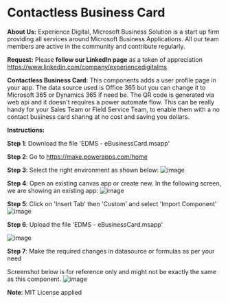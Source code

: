 # Contactless Business Card

**About Us:** Experience Digital, Microsoft Business Solution is a start up firm providing all services around Microsoft Business Applications. All our team members are active in the community and contribute regularly.

**Request:** Please **follow our LinkedIn page** as a token of appreciation https://www.linkedin.com/company/experiencedigitalms

**Contactless Business Card:** This components adds a user profile page in your app. The data source used is Office 365 but you can change it to Microsoft 365 or Dynamics 365 if need be.
The QR code is generated via web api and it doesn't requires a power automate flow. This can be really handy for your Sales Team or Field Service Team, to enable them with a no contact business card sharing at no cost and saving you dollars.

**Instructions:**

**Step 1**: Download the file 'EDMS - eBusinessCard.msapp'

**Step 2**: Go to https://make.powerapps.com/home

**Step 3**: Select the right environment as shown below:
![image](https://user-images.githubusercontent.com/84701147/121759091-6dd9ea80-cb67-11eb-99f8-d9f66dcd1cbd.png)

**Step 4**: Open an existing canvas app or create new. In the following screen, we are showing an existing app:
![image](https://user-images.githubusercontent.com/84701147/121759146-b09bc280-cb67-11eb-9924-05b7fb49b059.png)

**Step 5**: Click on 'Insert Tab' then 'Custom' and select 'Import Component'
![image](https://user-images.githubusercontent.com/84701147/121759717-7d0e6780-cb6a-11eb-80f5-681089426056.png)

**Step 6**: Upload the file 'EDMS - eBusinessCard.msapp'

![image](https://user-images.githubusercontent.com/84701147/121759759-b8109b00-cb6a-11eb-82a4-7d410a7a33f5.png)


**Step 7**: Make the required changes in datasource or formulas as per your need

Screenshot below is for reference only and might not be exactly the same as this component.
![image](https://user-images.githubusercontent.com/84701147/121759652-12f5c280-cb6a-11eb-8bac-3e2a04e24792.png)


**Note**: MIT License applied

